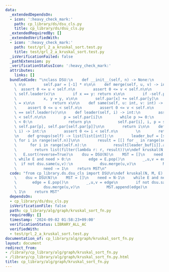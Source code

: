 ```yaml
---
data:
  _extendedDependsOn:
  - icon: ':heavy_check_mark:'
    path: cp_library/ds/dsu_cls.py
    title: cp_library/ds/dsu_cls.py
  _extendedRequiredBy: []
  _extendedVerifiedWith:
  - icon: ':heavy_check_mark:'
    path: test/grl_2_a_kruskal_sort.test.py
    title: test/grl_2_a_kruskal_sort.test.py
  _isVerificationFailed: false
  _pathExtension: py
  _verificationStatusIcon: ':heavy_check_mark:'
  attributes:
    links: []
  bundledCode: "\nclass DSU:\n    def __init__(self, n) -> None:\n        self.n =\
    \ n\n        self.par = [-1] * n\n\n    def merge(self, u, v) -> int:\n      \
    \  assert 0 <= u < self.n\n        assert 0 <= v < self.n\n\n        x, y = self.leader(u),\
    \ self.leader(v)\n        if x == y: return x\n\n        if -self.par[x] < -self.par[y]:\n\
    \            x, y = y, x\n\n        self.par[x] += self.par[y]\n        self.par[y]\
    \ = x\n\n        return x\n\n    def same(self, u: int, v: int) -> bool:\n   \
    \     assert 0 <= u < self.n\n        assert 0 <= v < self.n\n        return self.leader(u)\
    \ == self.leader(v)\n\n    def leader(self, i) -> int:\n        assert 0 <= i\
    \ < self.n\n\n        p = self.par[i]\n        while p >= 0:\n            if self.par[p]\
    \ < 0:\n                return p\n            self.par[i], i, p = self.par[p],\
    \ self.par[p], self.par[self.par[p]]\n\n        return i\n\n    def size(self,\
    \ i) -> int:\n        assert 0 <= i < self.n\n        \n        return -self.par[self.leader(i)]\n\
    \n    def groups(self) -> list[list[int]]:\n        leader_buf = [self.leader(i)\
    \ for i in range(self.n)]\n\n        result = [[] for _ in range(self.n)]\n  \
    \      for i in range(self.n):\n            result[leader_buf[i]].append(i)\n\n\
    \        return list(filter(lambda r: r, result))\n\ndef kruskal(N, M, E):\n \
    \   E.sort(reverse=True)\n    dsu = DSU(N)\n    MST = []\n    need = N-1\n   \
    \ while E and need > 0:\n        edge = E.pop()\n        _,u,v = edge\n      \
    \  if not dsu.same(u,v):\n            dsu.merge(u,v)\n            MST.append(edge)\n\
    \            need -= 1\n    return MST\n"
  code: "from cp_library.ds.dsu_cls import DSU\n\ndef kruskal(N, M, E):\n    E.sort(reverse=True)\n\
    \    dsu = DSU(N)\n    MST = []\n    need = N-1\n    while E and need > 0:\n \
    \       edge = E.pop()\n        _,u,v = edge\n        if not dsu.same(u,v):\n\
    \            dsu.merge(u,v)\n            MST.append(edge)\n            need -=\
    \ 1\n    return MST"
  dependsOn:
  - cp_library/ds/dsu_cls.py
  isVerificationFile: false
  path: cp_library/alg/graph/kruskal_sort_fn.py
  requiredBy: []
  timestamp: '2024-09-02 01:58:23+09:00'
  verificationStatus: LIBRARY_ALL_AC
  verifiedWith:
  - test/grl_2_a_kruskal_sort.test.py
documentation_of: cp_library/alg/graph/kruskal_sort_fn.py
layout: document
redirect_from:
- /library/cp_library/alg/graph/kruskal_sort_fn.py
- /library/cp_library/alg/graph/kruskal_sort_fn.py.html
title: cp_library/alg/graph/kruskal_sort_fn.py
---
```

